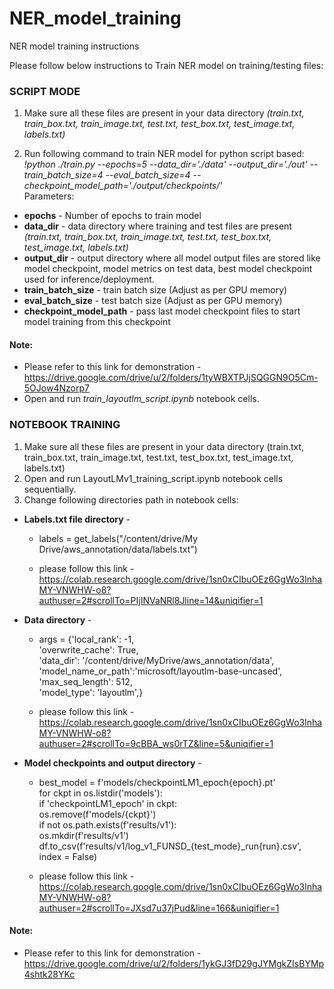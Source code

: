 # NER_model_training
NER model training instructions

Please follow below instructions to Train NER model on training/testing files:

### SCRIPT MODE
	
1. Make sure all these files are present in your data directory _(train.txt, train_box.txt, train_image.txt, test.txt, test_box.txt, test_image.txt, labels.txt)_ <br>

2. Run following command to train NER model for python script based: <br>
_!python ./train.py --epochs=5 --data_dir='./data' --output_dir='./out' --train_batch_size=4 --eval_batch_size=4 --checkpoint_model_path='./output/checkpoints/'_ <br>
Parameters: <br>
* __epochs__ - Number of epochs to train model <br>
* __data_dir__ - data directory where training and test files are present _(train.txt, train_box.txt, train_image.txt, test.txt, test_box.txt, test_image.txt, labels.txt)_ <br>
* __output_dir__ - output directory where all model output files are stored like model checkpoint, model metrics on test data, best model checkpoint used for inference/deployment. <br>
* __train_batch_size__ - train batch size (Adjust as per GPU memory) <br>
* __eval_batch_size__ - test batch size (Adjust as per GPU memory) <br>
* __checkpoint_model_path__ - pass last model checkpoint files to start model training from this checkpoint <br>

#### Note: <br>
 * Please refer to this link for demonstration - https://drive.google.com/drive/u/2/folders/1tyWBXTPJjSQGGN9O5Cm-5OJow4Nzorp7 <br>
 * Open and run _train_layoutlm_script.ipynb_ notebook cells. <br>



### NOTEBOOK TRAINING

1. Make sure all these files are present in your data directory (train.txt, train_box.txt, train_image.txt, test.txt, test_box.txt, test_image.txt, labels.txt)<br>
2. Open and run LayoutLMv1_training_script.ipynb notebook cells sequentially. <br>
3. Change following directories path in notebook cells:<br>
* __Labels.txt file directory__ - <br>
  * labels = get_labels("/content/drive/My Drive/aws_annotation/data/labels.txt") <br>
  
  * please follow this link - https://colab.research.google.com/drive/1sn0xCIbuOEz6GgWo3lnhaMY-VNWHW-o8?authuser=2#scrollTo=PIjINVaNRl8Jline=14&uniqifier=1 <br>
  
* __Data directory__ - <br>
  * args = {'local_rank': -1, <br>
  'overwrite_cache': True, <br>
  'data_dir': '/content/drive/MyDrive/aws_annotation/data', <br>
  'model_name_or_path':'microsoft/layoutlm-base-uncased', <br>
  'max_seq_length': 512, <br>
  'model_type': 'layoutlm',} <br>
  
  * please follow this link - https://colab.research.google.com/drive/1sn0xCIbuOEz6GgWo3lnhaMY-VNWHW-o8?authuser=2#scrollTo=9cBBA_ws0rTZ&line=5&uniqifier=1 <br>

* __Model checkpoints and output directory__ - <br>
    * best_model = f'models/checkpointLM1_epoch{epoch}.pt' <br>
    for ckpt in os.listdir('models'): <br>
    if 'checkpointLM1_epoch' in ckpt: <br>
    	os.remove(f'models/{ckpt}') <br>
    if not os.path.exists(f'results/v1'): <br>
        os.mkdir(f'results/v1') <br>
        df.to_csv(f'results/v1/log_v1_FUNSD_{test_mode}_run{run}.csv', index = False) <br>
    
    * please follow this link - https://colab.research.google.com/drive/1sn0xCIbuOEz6GgWo3lnhaMY-VNWHW-o8?authuser=2#scrollTo=JXsd7u37jPud&line=166&uniqifier=1  <br>
    
#### Note:  <br>
  * Please refer to this link for demonstration - https://drive.google.com/drive/u/2/folders/1ykGJ3fD29gJYMgkZIsBYMp4shtk28YKc <br>
